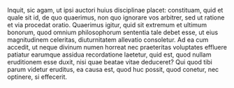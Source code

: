 Inquit, sic agam, ut ipsi auctori huius disciplinae placet: constituam, quid et
quale sit id, de quo quaerimus, non quo ignorare vos arbitrer, sed ut ratione
et via procedat oratio. Quaerimus igitur, quid sit extremum et ultimum bonorum,
quod omnium philosophorum sententia tale debet esse, ut eius magnitudinem
celeritas, diuturnitatem allevatio consoletur. Ad ea cum accedit, ut neque
divinum numen horreat nec praeteritas voluptates effluere patiatur earumque
assidua recordatione laetetur, quid est, quod nullam eruditionem esse duxit,
nisi quae beatae vitae deduceret? Qui quod tibi parum videtur eruditus, ea
causa est, quod huc possit, quod conetur, nec optinere, si effecerit.
